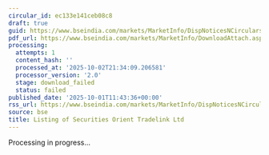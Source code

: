 ```yaml
---
circular_id: ec133e141ceb08c8
draft: true
guid: https://www.bseindia.com/markets/MarketInfo/DispNoticesNCirculars.aspx?Noticeid={4794552A-2F75-4ADF-B8D5-3EE0EFE5964C}&noticeno=20251001-30&dt=10/01/2025&icount=30&totcount=83&flag=0
pdf_url: https://www.bseindia.com/markets/MarketInfo/DownloadAttach.aspx?id=20251001-30&attachedId=
processing:
  attempts: 1
  content_hash: ''
  processed_at: '2025-10-02T21:34:09.206581'
  processor_version: '2.0'
  stage: download_failed
  status: failed
published_date: '2025-10-01T11:43:36+00:00'
rss_url: https://www.bseindia.com/markets/MarketInfo/DispNoticesNCirculars.aspx?Noticeid={4794552A-2F75-4ADF-B8D5-3EE0EFE5964C}&noticeno=20251001-30&dt=10/01/2025&icount=30&totcount=83&flag=0
source: bse
title: Listing of Securities Orient Tradelink Ltd
---
```


Processing in progress...